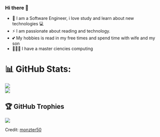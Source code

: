 ### Hi there 👋

- 🔭 I am a Software Engineer, i love study and learn about new technologies 💻
- ⚡ I am passionate about reading and technology.
- 💕 My hobbies is read in my free times and spend time with wife and my son 
- 👨🏻‍🎓 I have a master ciencies computing 


# 📊 GitHub Stats:
![](https://github-readme-streak-stats.herokuapp.com/?user=monzter50&theme=blue-green&hide_border=true)<br/>
![](https://github-readme-stats.vercel.app/api/top-langs/?username=monzter50&theme=blue-green&hide_border=true&include_all_commits=true&count_private=false&layout=compact)


## 🏆 GitHub Trophies

![](https://github-profile-trophy.vercel.app/?username=monzter50&theme=discord&no-frame=true&no-bg=true&margin-w=4)


Credit: [monzter50](https://github.com/monzter50)
